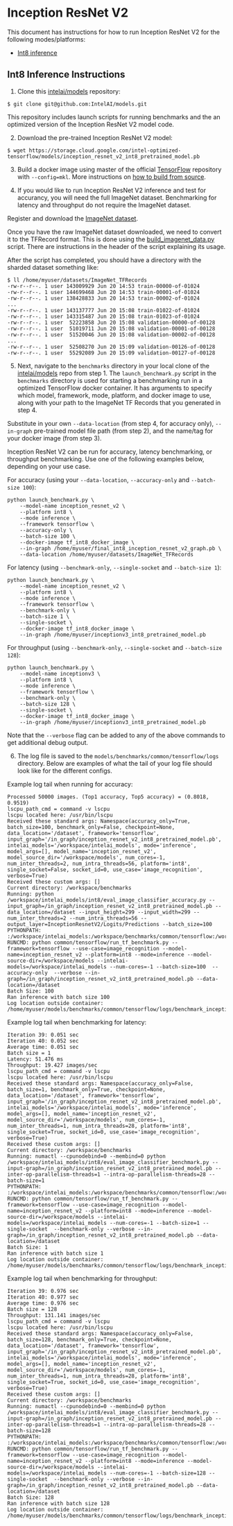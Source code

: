 # Inception ResNet V2

This document has instructions for how to run Inception ResNet V2 for the
following modes/platforms:
* [Int8 inference](#int8-inference-instructions)

## Int8 Inference Instructions

1. Clone this [intelai/models](https://github.com/IntelAI/models)
repository:

```
$ git clone git@github.com:IntelAI/models.git
```

This repository includes launch scripts for running benchmarks and the
an optimized version of the Inception ResNet V2 model code.

2. Download the pre-trained Inception ResNet V2 model:

```
$ wget https://storage.cloud.google.com/intel-optimized-tensorflow/models/inception_resnet_v2_int8_pretrained_model.pb
```

3. Build a docker image using master of the official
[TensorFlow](https://github.com/tensorflow/tensorflow) repository with
`--config=mkl`. More instructions on
[how to build from source](https://software.intel.com/en-us/articles/intel-optimization-for-tensorflow-installation-guide#inpage-nav-5).

4. If you would like to run Inception ResNet V2 inference and test for
accurancy, you will need the full ImageNet dataset. Benchmarking for latency
and throughput do not require the ImageNet dataset.

Register and download the
[ImageNet dataset](http://image-net.org/download-images).

Once you have the raw ImageNet dataset downloaded, we need to convert
it to the TFRecord format. This is done using the
[build_imagenet_data.py](https://github.com/tensorflow/models/blob/master/research/inception/inception/data/build_imagenet_data.py)
script. There are instructions in the header of the script explaining
its usage.

After the script has completed, you should have a directory with the
sharded dataset something like:

```
$ ll /home/myuser/datasets/ImageNet_TFRecords
-rw-r--r--. 1 user 143009929 Jun 20 14:53 train-00000-of-01024
-rw-r--r--. 1 user 144699468 Jun 20 14:53 train-00001-of-01024
-rw-r--r--. 1 user 138428833 Jun 20 14:53 train-00002-of-01024
...
-rw-r--r--. 1 user 143137777 Jun 20 15:08 train-01022-of-01024
-rw-r--r--. 1 user 143315487 Jun 20 15:08 train-01023-of-01024
-rw-r--r--. 1 user  52223858 Jun 20 15:08 validation-00000-of-00128
-rw-r--r--. 1 user  51019711 Jun 20 15:08 validation-00001-of-00128
-rw-r--r--. 1 user  51520046 Jun 20 15:08 validation-00002-of-00128
...
-rw-r--r--. 1 user  52508270 Jun 20 15:09 validation-00126-of-00128
-rw-r--r--. 1 user  55292089 Jun 20 15:09 validation-00127-of-00128
```

5. Next, navigate to the `benchmarks` directory in your local clone of
the [intelai/models](https://github.com/IntelAI/models) repo from step 1.
The `launch_benchmark.py` script in the `benchmarks` directory is
used for starting a benchmarking run in a optimized TensorFlow docker
container. It has arguments to specify which model, framework, mode,
platform, and docker image to use, along with your path to the ImageNet
TF Records that you generated in step 4.

Substitute in your own `--data-location` (from step 4, for accuracy
only), `--in-graph` pre-trained model file path (from step 2),
and the name/tag for your docker image (from step 3).

Inception ResNet V2 can be run for accuracy, latency benchmarking, or throughput
benchmarking. Use one of the following examples below, depending on
your use case.

For accuracy (using your `--data-location`, `--accuracy-only` and
`--batch-size 100`):

```
python launch_benchmark.py \
    --model-name inception_resnet_v2 \
    --platform int8 \
    --mode inference \
    --framework tensorflow \
    --accuracy-only \
    --batch-size 100 \
    --docker-image tf_int8_docker_image \
    --in-graph /home/myuser/final_int8_inception_resnet_v2_graph.pb \
    --data-location /home/myuser/datasets/ImageNet_TFRecords
```

For latency (using `--benchmark-only`, `--single-socket` and `--batch-size 1`):

```
python launch_benchmark.py \
    --model-name inception_resnet_v2 \
    --platform int8 \
    --mode inference \
    --framework tensorflow \
    --benchmark-only \
    --batch-size 1 \
    --single-socket \
    --docker-image tf_int8_docker_image \
    --in-graph /home/myuser/inceptionv3_int8_pretrained_model.pb
```

For throughput (using `--benchmark-only`, `--single-socket` and `--batch-size 128`):

```
python launch_benchmark.py \
    --model-name inceptionv3 \
    --platform int8 \
    --mode inference \
    --framework tensorflow \
    --benchmark-only \
    --batch-size 128 \
    --single-socket \
    --docker-image tf_int8_docker_image \
    --in-graph /home/myuser/inceptionv3_int8_pretrained_model.pb
```

Note that the `--verbose` flag can be added to any of the above commands
to get additional debug output.

6. The log file is saved to the
`models/benchmarks/common/tensorflow/logs` directory. Below are
examples of what the tail of your log file should look like for the
different configs.

Example log tail when running for accuracy:

```
Processed 50000 images. (Top1 accuracy, Top5 accuracy) = (0.8018, 0.9519)
lscpu_path_cmd = command -v lscpu
lscpu located here: /usr/bin/lscpu
Received these standard args: Namespace(accuracy_only=True, batch_size=100, benchmark_only=False, checkpoint=None, data_location='/dataset', framework='tensorflow', input_graph='/in_graph/inception_resnet_v2_int8_pretrained_model.pb', intelai_models='/workspace/intelai_models', mode='inference', model_args=[], model_name='inception_resnet_v2', model_source_dir='/workspace/models', num_cores=-1, num_inter_threads=2, num_intra_threads=56, platform='int8', single_socket=False, socket_id=0, use_case='image_recognition', verbose=True)
Received these custom args: []
Current directory: /workspace/benchmarks
Running: python /workspace/intelai_models/int8/eval_image_classifier_accuracy.py --input_graph=/in_graph/inception_resnet_v2_int8_pretrained_model.pb --data_location=/dataset --input_height=299 --input_width=299 --num_inter_threads=2 --num_intra_threads=56 --output_layer=InceptionResnetV2/Logits/Predictions --batch_size=100
PYTHONPATH: :/workspace/intelai_models:/workspace/benchmarks/common/tensorflow:/workspace/benchmarks
RUNCMD: python common/tensorflow/run_tf_benchmark.py --framework=tensorflow --use-case=image_recognition --model-name=inception_resnet_v2 --platform=int8 --mode=inference --model-source-dir=/workspace/models --intelai-models=/workspace/intelai_models --num-cores=-1 --batch-size=100  --accuracy-only  --verbose --in-graph=/in_graph/inception_resnet_v2_int8_pretrained_model.pb --data-location=/dataset
Batch Size: 100
Ran inference with batch size 100
Log location outside container: /home/myuser/models/benchmarks/common/tensorflow/logs/benchmark_inception_resnet_v2_inference_int8_20181212_204045.log
```

Example log tail when benchmarking for latency:
```
Iteration 39: 0.051 sec
Iteration 40: 0.052 sec
Average time: 0.051 sec
Batch size = 1
Latency: 51.476 ms
Throughput: 19.427 images/sec
lscpu_path_cmd = command -v lscpu
lscpu located here: /usr/bin/lscpu
Received these standard args: Namespace(accuracy_only=False, batch_size=1, benchmark_only=True, checkpoint=None, data_location='/dataset', framework='tensorflow', input_graph='/in_graph/inception_resnet_v2_int8_pretrained_model.pb', intelai_models='/workspace/intelai_models', mode='inference', model_args=[], model_name='inception_resnet_v2', model_source_dir='/workspace/models', num_cores=-1, num_inter_threads=1, num_intra_threads=28, platform='int8', single_socket=True, socket_id=0, use_case='image_recognition', verbose=True)
Received these custom args: []
Current directory: /workspace/benchmarks
Running: numactl --cpunodebind=0 --membind=0 python /workspace/intelai_models/int8/eval_image_classifier_benchmark.py --input-graph=/in_graph/inception_resnet_v2_int8_pretrained_model.pb --inter-op-parallelism-threads=1 --intra-op-parallelism-threads=28 --batch-size=1
PYTHONPATH: :/workspace/intelai_models:/workspace/benchmarks/common/tensorflow:/workspace/benchmarks
RUNCMD: python common/tensorflow/run_tf_benchmark.py --framework=tensorflow --use-case=image_recognition --model-name=inception_resnet_v2 --platform=int8 --mode=inference --model-source-dir=/workspace/models --intelai-models=/workspace/intelai_models --num-cores=-1 --batch-size=1 --single-socket  --benchmark-only --verbose --in-graph=/in_graph/inception_resnet_v2_int8_pretrained_model.pb --data-location=/dataset
Batch Size: 1
Ran inference with batch size 1
Log location outside container: /home/myuser/models/benchmarks/common/tensorflow/logs/benchmark_inception_resnet_v2_inference_int8_20181212_213939.log
```

Example log tail when benchmarking for throughput:
```
Iteration 39: 0.976 sec
Iteration 40: 0.977 sec
Average time: 0.976 sec
Batch size = 128
Throughput: 131.141 images/sec
lscpu_path_cmd = command -v lscpu
lscpu located here: /usr/bin/lscpu
Received these standard args: Namespace(accuracy_only=False, batch_size=128, benchmark_only=True, checkpoint=None, data_location='/dataset', framework='tensorflow', input_graph='/in_graph/inception_resnet_v2_int8_pretrained_model.pb', intelai_models='/workspace/intelai_models', mode='inference', model_args=[], model_name='inception_resnet_v2', model_source_dir='/workspace/models', num_cores=-1, num_inter_threads=1, num_intra_threads=28, platform='int8', single_socket=True, socket_id=0, use_case='image_recognition', verbose=True)
Received these custom args: []
Current directory: /workspace/benchmarks
Running: numactl --cpunodebind=0 --membind=0 python /workspace/intelai_models/int8/eval_image_classifier_benchmark.py --input-graph=/in_graph/inception_resnet_v2_int8_pretrained_model.pb --inter-op-parallelism-threads=1 --intra-op-parallelism-threads=28 --batch-size=128
PYTHONPATH: :/workspace/intelai_models:/workspace/benchmarks/common/tensorflow:/workspace/benchmarks
RUNCMD: python common/tensorflow/run_tf_benchmark.py --framework=tensorflow --use-case=image_recognition --model-name=inception_resnet_v2 --platform=int8 --mode=inference --model-source-dir=/workspace/models --intelai-models=/workspace/intelai_models --num-cores=-1 --batch-size=128 --single-socket  --benchmark-only --verbose --in-graph=/in_graph/inception_resnet_v2_int8_pretrained_model.pb --data-location=/dataset
Batch Size: 128
Ran inference with batch size 128
Log location outside container: /home/myuser/models/benchmarks/common/tensorflow/logs/benchmark_inception_resnet_v2_inference_int8_20181212_214327.log
```